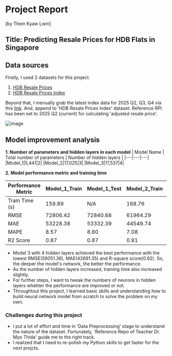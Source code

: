 # Project Report
[by Thein Kyaw Lwin]
## Title: Predicting Resale Prices for HDB Flats in Singapore
## Data sources
Firstly, I used 2 datasets for this project. 
1. [HDB Resale Prices](https://data.gov.sg/datasets/d_8b84c4ee58e3cfc0ece0d773c8ca6abc/view)
2. [HDB Resale Prices Index](https://data.gov.sg/datasets/d_14f63e595975691e7c24a27ae4c07c79/view)

Beyond that, I menually grab the latest index data for 2025 Q2, Q3, Q4 via this [link](https://www.hdb.gov.sg/residential/selling-a-flat/overview/resale-statistics). And, append to 'HDB Resale Prices Index' dataset. Reference RPI has been set to 2025 Q2 (current) for calculating 'adjusted resale price'.

![image](https://github.com/user-attachments/assets/3d74e4b1-e8a3-42c0-be46-45e921d8d678)

## Model improvement analysis
**1. Number of parameters and hidden layers in each model**
| Model Name | Total number of parameters | Number of hidden layers |
|---|---|---|
|Model_1|5,441|2|
|Model_2|17,025|3|
|Model_3|17,537|4|

**2. Model performance metric and training time**

| Performance Metric | Model_1_Train | Model_1_Test | Model_2_Train | Model_2_Test | Model_3_Train | Model_3_Test |
|---|---|---|---|---|---|---|
| Train Time (s) | 159.89 | N/A | 168.76 | N/A | 172.26 | N/A |
| RMSE | 72806.42 | 72840.68 | 61964.29 | 62378.17 | 59091.36 | 59051.36 |
| MAE | 53228.38 | 53332.39 | 44549.74 | 44795.44 | 42693.36 | 42691.35 |
| MAPE | 8.57 | 8.60 | 7.08 | 7.12 | 6.83 | 6.84 |
| R2 Score | 0.87 | 0.87 | 0.91 | 0.91 | 0.92 | 0.92 |

- Model 3 with 4 hidden layers achieved the best performance with the lowest RMSE(59051.36), MAE(42691.35) and R-square score(0.92). So, the deeper the model's network, the better the performance.
- As the number of hidden layers increased, training time also increased slightly.
- For further steps, I want to tweak the numbers of neurons in hidden layers whehter the performance are improved or not.
- Throughtout this project, I learned basic skills and understanding how to build neural network model from scratch to solve the problem on my own.

### Challenges during this project
- I put a lot of effort and time in 'Data Preprocessing' stage to understand the nature of the dataset. Fortunately, 'Reference Repo of Teacher Dr. Myo Thida' guide me to the right track.
- I realized that I need to re-polish my Python skills to get faster for the next projcts.
